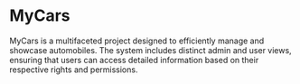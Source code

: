 # MyCars
MyCars is a multifaceted project designed to efficiently manage and showcase automobiles. The system includes distinct admin and user views, ensuring that users can access detailed information based on their respective rights and permissions.
